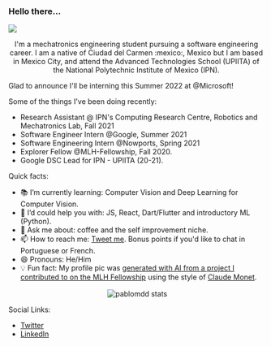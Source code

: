 ### Hello there...
![](https://komarev.com/ghpvc/?username=pablomdd)
<p align="center">I'm a mechatronics engineering student pursuing a software engineering career. I am a native of Ciudad del Carmen :mexico:, Mexico but I am based in Mexico City, and attend the Advanced Technologies School (UPIITA) of the National Polytechnic Institute of Mexico (IPN).</p>

Glad to announce I'll be interning this Summer 2022 at @Microsoft!

Some of the things I've been doing recently:

- Research Assistant @ IPN's Computing Research Centre, Robotics and Mechatronics Lab, Fall 2021
- Software Engineer Intern @Google, Summer 2021
- Software Engineering Intern @Nowports, Spring 2021
- Explorer Fellow @MLH-Fellowship, Fall 2020.
- Google DSC Lead for IPN - UPIITA (20-21).

Quick facts:
- 📚 I’m currently learning: Computer Vision and Deep Learning for Computer Vision.
- 🤔 I’d could help you with: JS, React, Dart/Flutter and introductory ML (Python).
- 💬 Ask me about: coffee and the self improvement niche.
- 📫 How to reach me: <a href="https://twitter.com/Pablo_MDD">Tweet me</a>. Bonus points if you'd like to chat in Portuguese or French.
- 😄 Pronouns: He/Him
- 💡 Fun fact: My profile pic was [generated with AI from a project I contributed to on the MLH Fellowship](https://github.com/MLH-Fellowship/neuro-art) using the style of [Claude Monet](https://www.wikiart.org/es/claude-monet).
<p style="text-align:center;">&nbsp;<img align="center" src="https://github-readme-stats.vercel.app/api?username=pablomdd&show_icons=true" alt="pablomdd stats" /></p>

Social Links:
- <a href="https://twitter.com/Pablo_MDD">Twitter</a>
- <a href="https://www.linkedin.com/in/pablodominguezduran/">LinkedIn</a>

